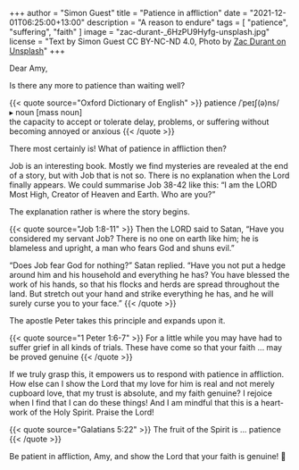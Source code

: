 +++
author = "Simon Guest"
title = "Patience in affliction"
date = "2021-12-01T06:25:00+13:00"
description = "A reason to endure"
tags = [ "patience", "suffering", "faith" ]
image = "zac-durant-_6HzPU9Hyfg-unsplash.jpg"
license = "Text by Simon Guest CC BY-NC-ND 4.0, Photo by [Zac Durant on Unsplash](https://unsplash.com/photos/_6HzPU9Hyfg)"
+++

Dear Amy,

Is there any more to patience than waiting well?

{{< quote source="Oxford Dictionary of English" >}}
patience /ˈpeɪʃ(ə)ns/  
▸ noun [mass noun]  
the capacity to accept or tolerate delay, problems, or suffering without becoming annoyed or anxious
{{< /quote >}}

There most certainly is! What of patience in affliction then?

Job is an interesting book. Mostly we find mysteries are revealed at the end of a story, but with Job that is not so. There is no explanation when the Lord finally appears. We could summarise Job 38-42 like this: “I am the LORD Most High, Creator of Heaven and Earth. Who are you?”

The explanation rather is where the story begins.

{{< quote source="Job 1:8-11" >}}
Then the LORD said to Satan, “Have you considered my servant Job? There is no one on earth like him; he is blameless and upright, a man who fears God and shuns evil.”

“Does Job fear God for nothing?” Satan replied.  “Have you not put a hedge around him and his household and everything he has? You have blessed the work of his hands, so that his flocks and herds are spread throughout the land. But stretch out your hand and strike everything he has, and he will surely curse you to your face.”
{{< /quote >}}

The apostle Peter takes this principle and expands upon it.

{{< quote source="1 Peter 1:6-7" >}}
For a little while you may have had to suffer grief in all kinds of trials. These have come so that your faith ... may be proved genuine
{{< /quote >}}

If we truly grasp this, it empowers us to respond with patience in affliction. How else can I show the Lord that my love for him is real and not merely cupboard love, that my trust is absolute, and my faith genuine? I rejoice when I find that I can do these things! And I am mindful that this is a heart-work of the Holy Spirit. Praise the Lord!

{{< quote source="Galatians 5:22" >}}
The fruit of the Spirit is ... patience
{{< /quote >}}

Be patient in affliction, Amy, and show the Lord that your faith is genuine! 🙏
